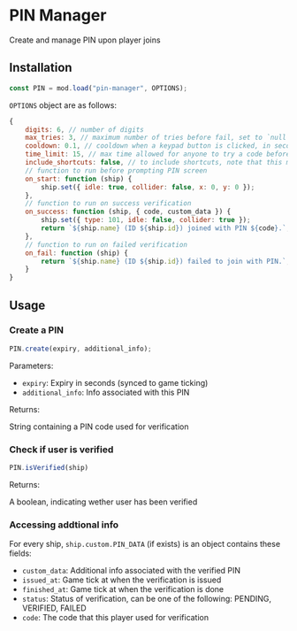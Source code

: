# PIN Manager
Create and manage PIN upon player joins

## Installation
```js
const PIN = mod.load("pin-manager", OPTIONS);
```

`OPTIONS` object are as follows:
```js
{
	digits: 6, // number of digits
	max_tries: 3, // maximum number of tries before fail, set to `null` or `Infinity` to disable this option.
	cooldown: 0.1, // cooldown when a keypad button is clicked, in seconds
	time_limit: 15, // max time allowed for anyone to try a code before they will be kicked, in seconds
	include_shortcuts: false, // to include shortcuts, note that this may override some native keybinds
	// function to run before prompting PIN screen
	on_start: function (ship) {
		ship.set({ idle: true, collider: false, x: 0, y: 0 });
	},
	// function to run on success verification
	on_success: function (ship, { code, custom_data }) {
		ship.set({ type: 101, idle: false, collider: true });
		return `${ship.name} (ID ${ship.id}) joined with PIN ${code}.`;
	},
	// function to run on failed verification
	on_fail: function (ship) {
		return `${ship.name} (ID ${ship.id}) failed to join with PIN.`;
	}
}
```

## Usage
### Create a PIN
```js
PIN.create(expiry, additional_info);
```

Parameters:
- `expiry`: Expiry in seconds (synced to game ticking)
- `additional_info`: Info associated with this PIN

Returns:

String containing a PIN code used for verification

### Check if user is verified
```js
PIN.isVerified(ship)
```

Returns:

A boolean, indicating wether user has been verified

### Accessing addtional info
For every ship, `ship.custom.PIN_DATA` (if exists) is an object contains these fields:
- `custom_data`: Additional info associated with the verified PIN
- `issued_at`: Game tick at when the verification is issued
- `finished_at`: Game tick at when the verification is done
- `status`: Status of verification, can be one of the following: PENDING, VERIFIED, FAILED
- `code`: The code that this player used for verification
